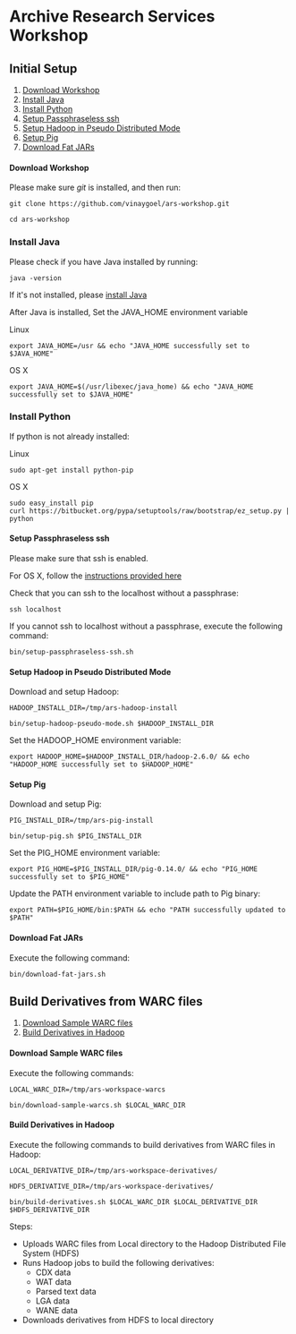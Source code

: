 Archive Research Services Workshop
==================================

## Initial Setup

1. [Download Workshop](#download-workshop)
2. [Install Java](#install-java)
3. [Install Python](#install-python)
4. [Setup Passphraseless ssh](#setup-passphraseless-ssh)
5. [Setup Hadoop in Pseudo Distributed Mode](#setup-hadoop-in-pseudo-mode)
6. [Setup Pig](#setup-pig)
7. [Download Fat JARs](#download-fat-jars)

#### Download Workshop ####

Please make sure *git* is installed, and then run:

```
git clone https://github.com/vinaygoel/ars-workshop.git

cd ars-workshop
```

### Install Java ####

Please check if you have Java installed by running:

```
java -version
```

If it's not installed, please [install Java](https://www.java.com/en/download/help/download_options.xml)

After Java is installed, Set the JAVA_HOME environment variable 

Linux

```
export JAVA_HOME=/usr && echo "JAVA_HOME successfully set to $JAVA_HOME"
```

OS X

```
export JAVA_HOME=$(/usr/libexec/java_home) && echo "JAVA_HOME successfully set to $JAVA_HOME"
```

### Install Python ####

If python is not already installed:

Linux

```
sudo apt-get install python-pip
```

OS X

```
sudo easy_install pip
curl https://bitbucket.org/pypa/setuptools/raw/bootstrap/ez_setup.py | python
```

#### Setup Passphraseless ssh ####

Please make sure that ssh is enabled. 

For OS X, follow the [instructions provided here](http://bluishcoder.co.nz/articles/mac-ssh.html)

Check that you can ssh to the localhost without a passphrase:

```
ssh localhost
```

If you cannot ssh to localhost without a passphrase, execute the following command:

```
bin/setup-passphraseless-ssh.sh
```  

#### Setup Hadoop in Pseudo Distributed Mode ####

Download and setup Hadoop:

```
HADOOP_INSTALL_DIR=/tmp/ars-hadoop-install

bin/setup-hadoop-pseudo-mode.sh $HADOOP_INSTALL_DIR
```

Set the HADOOP_HOME environment variable:

```
export HADOOP_HOME=$HADOOP_INSTALL_DIR/hadoop-2.6.0/ && echo "HADOOP_HOME successfully set to $HADOOP_HOME"
```

#### Setup Pig ####

Download and setup Pig:

```
PIG_INSTALL_DIR=/tmp/ars-pig-install

bin/setup-pig.sh $PIG_INSTALL_DIR
```

Set the PIG_HOME environment variable:

```
export PIG_HOME=$PIG_INSTALL_DIR/pig-0.14.0/ && echo "PIG_HOME successfully set to $PIG_HOME"
```

Update the PATH environment variable to include path to Pig binary:

```
export PATH=$PIG_HOME/bin:$PATH && echo "PATH successfully updated to $PATH"
```

#### Download Fat JARs ####

Execute the following command:

```
bin/download-fat-jars.sh
```

## Build Derivatives from WARC files

1. [Download Sample WARC files](#download-sample-warc-files)
2. [Build Derivatives in Hadoop](#build-derivatives-in-hadoop)

#### Download Sample WARC files ####

Execute the following commands:

```
LOCAL_WARC_DIR=/tmp/ars-workspace-warcs

bin/download-sample-warcs.sh $LOCAL_WARC_DIR
```

#### Build Derivatives in Hadoop ####

Execute the following commands to build derivatives from WARC files in Hadoop:

```
LOCAL_DERIVATIVE_DIR=/tmp/ars-workspace-derivatives/

HDFS_DERIVATIVE_DIR=/tmp/ars-workspace-derivatives/

bin/build-derivatives.sh $LOCAL_WARC_DIR $LOCAL_DERIVATIVE_DIR $HDFS_DERIVATIVE_DIR
```
Steps:
* Uploads WARC files from Local directory to the Hadoop Distributed File System (HDFS)
* Runs Hadoop jobs to build the following derivatives:
  * CDX data
  * WAT data
  * Parsed text data
  * LGA data
  * WANE data
* Downloads derivatives from HDFS to local directory
